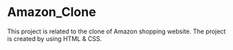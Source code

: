 # Amazon_Clone
This project is related to the clone of Amazon shopping website.
The project is created by using HTML & CSS.
